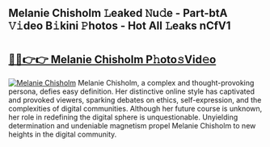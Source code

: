 ## Melanie Chisholm 𝙻eaked 𝙽u𝚍e - Part-btA 𝚅𝚒deo B𝚒kini 𝙿hotos - Hot All 𝙻eaks nCfV1

# <h2><a href="http://ld3xjh5.urlbe.top/?page=Melanie+Chisholm">🔗🔗👉👉 Melanie Chisholm P𝚑oto𝚜Vid𝚎o</a></h2>

[![Melanie Chisholm](https://i.imgur.com/eBuTRDB.gif)](http://ld3xjh5.urlbe.top/?page=Melanie+Chisholm)
Melanie Chisholm, a complex and thought-provoking persona, defies easy definition. Her distinctive online style has captivated and provoked viewers, sparking debates on ethics, self-expression, and the complexities of digital communities. Although her future course is unknown, her role in redefining the digital sphere is unquestionable. Unyielding determination and undeniable magnetism propel Melanie Chisholm to new heights in the digital community.
